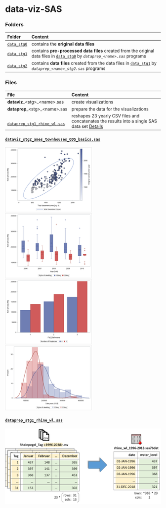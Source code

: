 # data-viz-SAS

### Folders

<table>

<thead>
<tr>
<th align="left">Folder</th>
<th align="left">Content</th>
</tr>
</thead>

<tbody>


<!-- data_stg0 -->
<tr>

<td align="left">
<code><a target="_blank" rel="noopener noreferrer" href='https://github.com/j-honnacker/data-viz-SAS/tree/master/data_stg0'>data_stg0</a></code>
</td>

<td align="left">
contains the <strong>original data files</strong>
</td>
</tr>


<!-- data_stg1 -->
<tr>

<td align="left">
<code><a target="_blank" rel="noopener noreferrer" href='https://github.com/j-honnacker/data-viz-SAS/tree/master/data_stg1'>data_stg1</a></code>
</td>

<td align="left">
contains <strong>pre-processed data files</strong> created from the original data files in <code><a target="_blank" rel="noopener noreferrer" href='https://github.com/j-honnacker/data-viz-SAS/tree/master/data_stg0'>data_stg0</a></code> by <code><em>dataprep_&ltname&gt.sas</em></code> programs
</td>
</tr>


<!-- data_stg2 -->
<tr>

<td align="left">
<code><a target="_blank" rel="noopener noreferrer" href='https://github.com/j-honnacker/data-viz-SAS/tree/master/data_stg2'>data_stg2</a></code>
</td>

<td align="left">
contains <strong>data files</strong> created from the data files in <code><a target="_blank" rel="noopener noreferrer" href='https://github.com/j-honnacker/data-viz-SAS/tree/master/data_stg1'>data_stg1</a></code> by <code><em>dataprep_&ltname&gt_stg2.sas</em></code> programs
</td>
</tr>


</tbody>

</table>



### Files

<table>

<thead>
<tr>
<th align="left">File</th>
<th align="left">Content</th>
</tr>
</thead>

<tbody>

<!-- dataviz files -->
<tr>

<td align="left">
<b>dataviz</b>_&ltstg&gt_&ltname&gt.sas
</td>

<td align="left">
create visualizations
</td>

</tr>


<!-- dataprep files -->
<tr>

<td align="left">
<b>dataprep</b>_&ltstg&gt_&ltname&gt.sas
</td>

<td align="left">
prepare the data for the visualizations
</td>

</tr>


<!-- dataprep_stg1_rhine_wl.sas -->
<tr>

<td align="left">
<code><a target="_blank" rel="noopener noreferrer" href="https://github.com/j-honnacker/data-viz-SAS/blob/master/dataprep_stg1_rhine_wl.sas">
dataprep_stg1_rhine_wl.sas
</a></code>
</td>

<td align="left">
reshapes 23 yearly CSV files and concatenates the results into a single SAS data set <a href="#dataprep_stg1_ames_wl">Details</a>
</td>

</tr>

</tbody>

</table>


<!-- Details: dataviz_stg2_ames_townhouses.sas --> 

#### <a target="_blank" rel="noopener noreferrer" href='https://github.com/j-honnacker/data-viz-SAS/tree/master/dataviz_stg2_ames_townhouses_ODS_basics.sas'>`dataviz_stg2_ames_townhouses_ODS_basics.sas`</a>

<img src="https://github.com/j-honnacker/data-viz-SAS/blob/README/viz_stg2_ames_townhouses_ODS_basics_scatter.png" alt="Scatter Plot with Prediction Ellipse" width="280"/><img src="https://github.com/j-honnacker/data-viz-SAS/blob/README/viz_stg2_ames_townhouses_ODS_basics_box.png" alt="Box Plots, grouped" width="280"/><img src="https://github.com/j-honnacker/data-viz-SAS/blob/README/viz_stg2_ames_townhouses_ODS_basics_bar.png" alt="Bar Plot, grouped" width="280"/><img src="https://github.com/j-honnacker/data-viz-SAS/blob/README/viz_stg2_ames_townhouses_ODS_basics_histogram.png" alt="Histograms, overlayed" width="280"/>



<!-- Details: dataprep_stg1_rhine_wl.sas -->

#### <a id='dataprep_stg1_ames_wl' target="_blank" rel="noopener noreferrer" href='https://github.com/j-honnacker/data-viz-SAS/tree/master/dataprep_stg1_rhine_wl.sas'>`dataprep_stg1_rhine_wl.sas`</a>

<p align="center">
  <img src="https://github.com/j-honnacker/data-viz-SAS/blob/README/dataprep_stg1_rhine_wl.png" alt="" width="600"/>
</p>